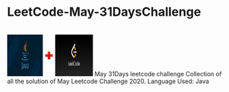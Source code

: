 <h1>LeetCode-May-31DaysChallenge</h1><br>
<img src ="java+leetcode.png" width = 200px>
May 31Days leetcode challenge
Collection of all the solution of May Leetcode Challenge 2020.
Language Used: Java